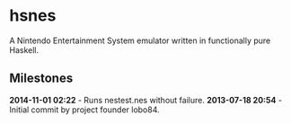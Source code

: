 hsnes
=====

A Nintendo Entertainment System emulator written in functionally pure Haskell.

Milestones
----------

**2014-11-01 02:22** - Runs nestest.nes without failure.
**2013-07-18 20:54** - Initial commit by project founder lobo84.
